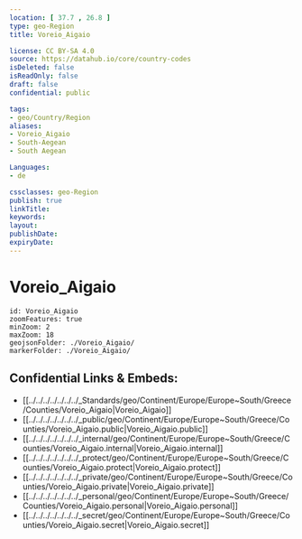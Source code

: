 ```yaml
---
location: [ 37.7 , 26.8 ] 
type: geo-Region
title: Voreio_Aigaio

license: CC BY-SA 4.0
source: https://datahub.io/core/country-codes
isDeleted: false
isReadOnly: false
draft: false
confidential: public

tags:
- geo/Country/Region
aliases:
- Voreio_Aigaio
- South-Aegean
- South Aegean

Languages:
- de

cssclasses: geo-Region
publish: true
linkTitle: 
keywords: 
layout: 
publishDate: 
expiryDate: 
---
```


# Voreio_Aigaio

```leaflet
id: Voreio_Aigaio
zoomFeatures: true 
minZoom: 2 
maxZoom: 18
geojsonFolder: ./Voreio_Aigaio/
markerFolder: ./Voreio_Aigaio/
```


## Confidential Links & Embeds: 
- [[../../../../../../../_Standards/geo/Continent/Europe/Europe~South/Greece/Counties/Voreio_Aigaio|Voreio_Aigaio]] 
- [[../../../../../../../_public/geo/Continent/Europe/Europe~South/Greece/Counties/Voreio_Aigaio.public|Voreio_Aigaio.public]] 
- [[../../../../../../../_internal/geo/Continent/Europe/Europe~South/Greece/Counties/Voreio_Aigaio.internal|Voreio_Aigaio.internal]] 
- [[../../../../../../../_protect/geo/Continent/Europe/Europe~South/Greece/Counties/Voreio_Aigaio.protect|Voreio_Aigaio.protect]] 
- [[../../../../../../../_private/geo/Continent/Europe/Europe~South/Greece/Counties/Voreio_Aigaio.private|Voreio_Aigaio.private]] 
- [[../../../../../../../_personal/geo/Continent/Europe/Europe~South/Greece/Counties/Voreio_Aigaio.personal|Voreio_Aigaio.personal]] 
- [[../../../../../../../_secret/geo/Continent/Europe/Europe~South/Greece/Counties/Voreio_Aigaio.secret|Voreio_Aigaio.secret]] 

